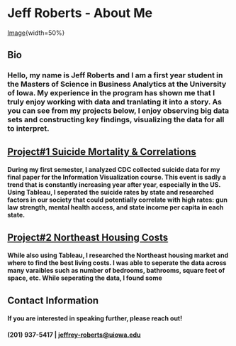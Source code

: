 # Jeff Roberts - About Me
[Image](https://user-images.githubusercontent.com/117178841/224465487-e26cf32d-d0ba-4c24-ac71-076fb6a7751c.jpg){width=50%}
## **Bio**
### Hello, my name is Jeff Roberts and I am a first year student in the Masters of Science in Business Analytics at the University of Iowa. My experience in the program has shown me that I truly enjoy working with data and tranlating it into a story. As you can see from my projects below, I enjoy observing big data sets and constructing key findings, visualizing the data for all to interpret. 

## [Project#1 Suicide Mortality & Correlations](https://github.com/Jeff-Robertss/jeff-robertss.github.io/issues/1) 
#### During my first semester, I analyzed CDC collected suicide data for my final paper for the Information Visualization course. This event is sadly a trend that is constantly increasing year after year, especially in the US. Using Tableau, I seperated the suicide rates by state and researched factors in our society that could potentially correlate with high rates: **gun law strength, mental health access, and state income per capita in each state.** 

## [Project#2 Northeast Housing Costs](https://github.com/Jeff-Robertss/jeff-robertss.github.io/issues/2)
#### While also using Tableau, I researched the Northeast housing market and where to find the best living costs. I was able to seperate the data across many varaibles such as number of bedrooms, bathrooms, square feet of space, etc. While seperating the data, I found some 

## **Contact Information**
#### If you are interested in speaking further, please reach out!
#### (201) 937-5417 | jeffrey-roberts@uiowa.edu








